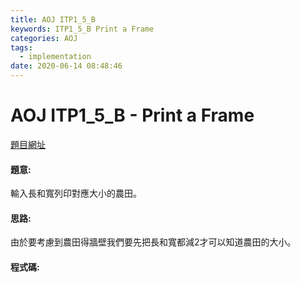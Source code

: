 ```yaml
---
title: AOJ ITP1_5_B
keywords: ITP1_5_B Print a Frame
categories: AOJ
tags:
  - implementation
date: 2020-06-14 08:48:46
---
```

# AOJ ITP1_5_B - Print a Frame
[題目網址](https://onlinejudge.u-aizu.ac.jp/courses/lesson/2/ITP1/all/ITP1_5_B)

#### 題意:
輸入長和寬列印對應大小的農田。

<!-- more -->
#### 思路:
由於要考慮到農田得牆壁我們要先把長和寬都減2才可以知道農田的大小。

#### 程式碼:
<script src="https://gist.github.com/Daviswww/95fb05c0080730d7b5bbb90aa7a4409a.js"></script>